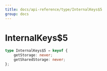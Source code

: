 ```yaml
---
title: docs/api-reference/type/InternalKeys$5
group: docs
---
```


# InternalKeys$5

```ts
type InternalKeys$5 = keyof {
    getStorage: never;
    getSharedStorage: never;
};
```


